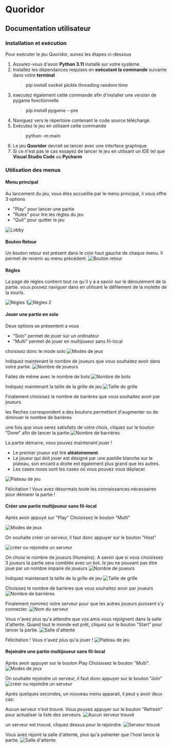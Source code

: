 # Quoridor

## Documentation utilisateur

### Installation et exécution

Pour exécuter le jeu Quoridor, suivez les étapes ci-dessous

1. Assurez-vous d'avoir **Python 3.11** installé sur votre système.
1. Installez les dépendances requises en **exécutant la commande** suivante dans votre **terminal**
   > **pip install socket pickle threading random time**
1. executez également cette commande afin d'installer une version de pygame fonctionnelle
   > **pip install pygame --pre**
1. Naviguez vers le répertoire contenant le code source téléchargé.
1. Exécutez le jeu en utilisant cette commande
   > **python -m main**
1. Le jeu **Quoridor** devrait se lancer avec une interface graphique.
1. Si ce n'est pas le cas essayez de lancer le jeu en utilisant un IDE tel que **Visual Studio Code** ou **Pycharm**

### Utilisation des menus

#### Menu principal

Au lancement du jeu, vous êtes accueillie par le menu principal, il vous offre 3 options

<div class=bulletContainer>

- "Play" pour lancer une partie
- "Rules" pour lire les règles du jeu
- "Quit" pour quitter le jeu

![Lobby](assets/pictures/manual/lobby.png)

</div>

#### Bouton Retour

Un bouton retour est présent dans le coin haut gauche de chaque menu. Il permet de revenir au menu précédent.
![Bouton retour](assets/pictures/manual/boutonBack.png)

#### Régles

La page de régles contient tout ce qu'il y à a savoir sur le déroulement de la partie. vous pouvez naviguer dans en utilisant le défilement de la molette de la souris.

![Régles 1](assets/pictures/Rule.png)![Régles 2](assets/pictures/imageRules.jpg)

#### Jouer une partie en solo

<div class=bulletContainer>

Deux options se présentent a vous

- "Solo" permet de jouer sur un ordinateur
- "Multi" permet de jouer en multijoueur sans fil-local

choisisez donc le mode solo
![Modes de jeux](assets/pictures/manual/choiceMode.png)

</div>

Indiquez maintenant le nombre de joueurs que vous souhaitez avoir dans votre partie.
![Nombre de joueurs](assets/pictures/manual/players.png)

Faites de même avec le nombre de bots
![Nombre de bots](assets/pictures/manual/bots.png)

Indiquez maintenant la taille de la grille de jeu
![Taille de grille](assets/pictures/manual/grid.png)

Finalement choisisez le nombre de barières que vous souhaitez avoir par joueurs

les fleches correspondent a des boutons permettant d'augmenter ou de diminuer le nombre de barières

une fois que vous serez satisfaits de votre choix, cliquez sur le bouton "Done" afin de lancer la partie
![Nombre de barrières](assets/pictures/manual/barrier.png)

<div class=bulletContainer>

La partie démarre, vous pouvez maintenant jouer !

- Le premier joueur est tiré **aléatoirement**.
- Le joueur qui doit jouer est désigné par une pastille blanche sur le plateau, son encard a droite est également plus grand que les autres.
- Les cases roses sont les cases où vous pouvez vous déplacer.

![Plateau de jeu](assets/pictures/manual/game.png)

</div>

Félicitation ! Vous avez désormais toute les connaissances nécessaires pour démarer la partie !

#### Créer une partie multijoueur sans fil-local

Après avoir appuyé sur "Play"
Choisissez le bouton "Multi"

![Modes de jeux](assets/pictures/manual/choiceMode.png)

On souhaite créer un serveur, il faut donc appuyer sur le bouton "Host"

![créer ou rejoindre un serveur](assets/pictures/manual/choiceModeMulti.png)

On choisi le nombre de joueurs (Humains).
A savoir que si vous choisissez 3 joueurs la partie sera comblée avec un bot. le jeu ne pouvant pas être joué par un nombre impaire de joueurs
![Nombre de joueurs](assets/pictures/manual/playersMulti.png)

Indiquez maintenant la taille de la grille de jeu
![Taille de grille](assets/pictures/manual/grid.png)

Choisisez le nombre de barières que vous souhaitez avoir par joueurs
![Nombre de barrières](assets/pictures/manual/barrier.png)

Finalement nommez votre serveur pour que les autres joueurs puissent s'y connecter.
![Nom du serveur](assets/pictures/manual/NameServer.png)

Vous n'avez plus qu'a attendre que vos amis vous rejoignent dans la salle d'attente.
Quand tout le monde est prêt, cliquez sur le bouton "Start" pour lancer la partie.
![Salle d'attente](assets/pictures/manual/waitingRoom.png)

Félicitation ! Vous n'avez plus qu'a jouer !
![Plateau de jeu](assets/pictures/manual/game.png)

#### Rejoindre une partie multijoueur sans fil-local

Après avoir appuyer sur le bouton Play
Choisissez le bouton "Multi".
![Modes de jeux](assets/pictures/manual/choiceMode.png)

On souhaite rejoindre un serveur, il faut donc appuyer sur le bouton "Join"
![créer ou rejoindre un serveur](assets/pictures/manual/choiceModeMulti.png)

Après quelques secondes, un nouveau menu apparait, il peut y avoir deux cas:

<div class="twoPicturesContainer">

<div>

Aucun serveur n'est trouvé. Vous pouvez appuyer sur le bouton "Refresh" pour actualiser la liste des serveurs.
![Aucun serveur trouvé](/assets/pictures/manual/findServerError.png)

</div>

<div>

un serveur est trouvé, cliquez dessus pour le rejoindre.
![Serveur trouvé](assets/pictures/manual/findServerSuccess.png)

</div>

</div>

Vous avez rejoint la salle d'attente, plus qu'a patienter que l'host lance la partie.
![Salle d'attente](assets/pictures/manual/waitingRoomClient.png)
